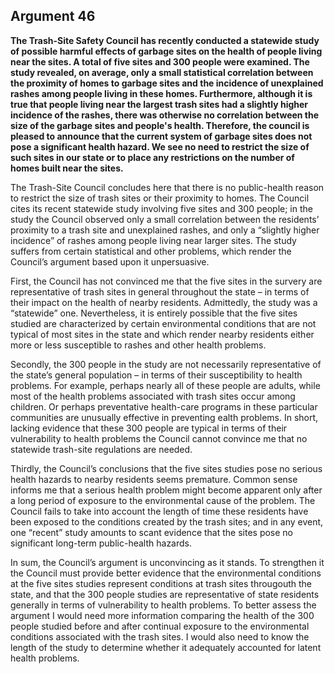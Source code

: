 
Argument 46
---------------------------

**The Trash-Site Safety Council has recently conducted a statewide study of possible harmful
effects of garbage sites on the health of people living near the sites. A total of five sites and
300 people were examined. The study revealed, on average, only a small statistical correlation
between the proximity of homes to garbage sites and the incidence of unexplained rashes
among people living in these homes. Furthermore, although it is true that people living near the
largest trash sites had a slightly higher incidence of the rashes, there was otherwise no
correlation between the size of the garbage sites and people's health. Therefore, the council is
pleased to announce that the current system of garbage sites does not pose a significant
health hazard. We see no need to restrict the size of such sites in our state or to place any
restrictions on the number of homes built near the sites.**

The Trash-Site Council concludes here that there is no public-health reason to restrict the
size of trash sites or their proximity to homes. The Council cites its recent statewide study
involving five sites and 300 people; in the study the Council observed only a small correlation
between the residents’ proximity to a trash site and unexplained rashes, and only a “slightly
higher incidence” of rashes among people living near larger sites. The study suffers from
certain statistical and other problems, which render the Council’s argument based upon it
unpersuasive.

First, the Council has not convinced me that the five sites in the survery are representative
of trash sites in general throughout the state – in terms of their impact on the health of nearby
residents. Admittedly, the study was a “statewide” one. Nevertheless, it is entirely possible that
the five sites studied are characterized by certain environmental conditions that are not typical
of most sites in the state and which render nearby residents either more or less susceptible to
rashes and other health problems.

Secondly, the 300 people in the study are not necessarily representative of the state’s
general population – in terms of their susceptibility to health problems. For example, perhaps
nearly all of these people are adults, while most of the health problems associated with trash
sites occur among children. Or perhaps preventative health-care programs in these particular
communities are unusually effective in preventing ealth problems. In short, lacking evidence
that these 300 people are typical in terms of their vulnerability to health problems the Council
cannot convince me that no statewide trash-site regulations are needed.

Thirdly, the Council’s conclusions that the five sites studies pose no serious health hazards
to nearby residents seems premature. Common sense informs me that a serious health
problem might become apparent only after a long period of exposure to the environmental
cause of the problem. The Council fails to take into account the length of time these residents
have been exposed to the conditions created by the trash sites; and in any event, one “recent”
study amounts to scant evidence that the sites pose no significant long-term public-health
hazards.

In sum, the Council’s argument is unconvincing as it stands. To strengthen it the Council
must provide better evidence that the environmental conditions at the five sites studies
represent conditions at trash sites througouth the state, and that the 300 people studies are
representative of state residents generally in terms of vulnerability to health problems. To
better assess the argument I would need more information comparing the health of the 300
people studied before and after continual exposure to the environmental conditions associated
with the trash sites. I would also need to know the length of the study to determine whether it
adequately accounted for latent health problems.

